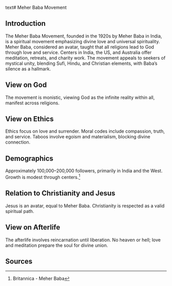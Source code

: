 text# Meher Baba Movement
## Introduction
The Meher Baba Movement, founded in the 1920s by Meher Baba in India, is a spiritual movement emphasizing divine love and universal spirituality. Meher Baba, considered an avatar, taught that all religions lead to God through love and service. Centers in India, the US, and Australia offer meditation, retreats, and charity work. The movement appeals to seekers of mystical unity, blending Sufi, Hindu, and Christian elements, with Baba’s silence as a hallmark.
## View on God
The movement is monistic, viewing God as the infinite reality within all, manifest across religions.
## View on Ethics
Ethics focus on love and surrender. Moral codes include compassion, truth, and service. Taboos involve egoism and materialism, blocking divine connection.
## Demographics
Approximately 100,000–200,000 followers, primarily in India and the West. Growth is modest through centers.[^16]
## Relation to Christianity and Jesus
Jesus is an avatar, equal to Meher Baba. Christianity is respected as a valid spiritual path.
## View on Afterlife
The afterlife involves reincarnation until liberation. No heaven or hell; love and meditation prepare the soul for divine union.
## Sources
[^16]: Britannica - Meher Baba[](https://www.britannica.com/topic/Meher-Baba-Movement)
[^17]: JSTOR - Meher Baba Ethics[](https://www.jstor.org/stable/3260970)
[^18]: World Religion Database - Meher Baba[](https://www.worldreligiondatabase.org)
[^19]: Wikipedia - Meher Baba and Christianity[](https://en.wikipedia.org/wiki/Meher_Baba#Christianity)
[^20]: Wikipedia - Meher Baba Afterlife[](https://en.wikipedia.org/wiki/Meher_Baba#Afterlife)
